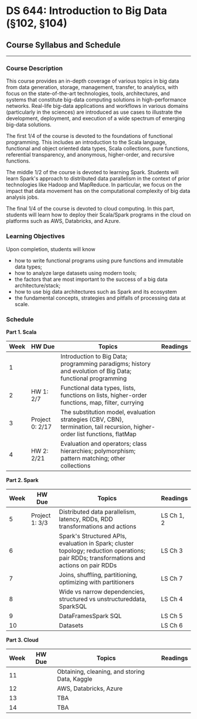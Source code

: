 # DS 644: Introduction to Big Data (§102, §104)

## Course Syllabus and Schedule

-----

### Course Description

This course provides an in-depth coverage of various topics in big data from data generation, storage, management, transfer, to analytics, with focus on the state-of-the-art technologies, tools, architectures, and systems that constitute big-data computing solutions in high-performance networks. Real-life big-data applications and workflows in various domains (particularly in the sciences) are introduced as use cases to illustrate the development, deployment, and execution of a wide spectrum of emerging big-data solutions.

The first 1/4 of the course is devoted to the foundations of functional programming.  This includes an introduction to the Scala language, functional and object oriented data types, Scala collections, pure functions, referential transparency, and anonymous, higher-order, and recursive functions.

The middle 1/2 of the course is devoted to learning Spark. Students will learn Spark's approach to distributed data parallelism in the context of prior technologies like Hadoop and MapReduce.  In particular, we focus on the impact that data movement has on the computational complexity of big data analysis jobs.

The final 1/4 of the course is devoted to cloud computing. In this part, students will learn how to deploy their Scala/Spark programs in the cloud on platforms such as AWS, Databricks, and Azure.

### Learning Objectives

Upon completion, students will know

*  how to write functional programs using pure functions and immutable data types;
*  how to analyze large datasets using modern tools;
*  the factors that are most important to the success of a big data architecture/stack;
*  how to use big data architectures such as Spark and its ecosystem
*  the fundamental concepts, strategies and pitfalls of processing data at scale.


### Schedule

**Part 1. Scala**

| Week  |  HW Due   |     Topics                                                                     |  Readings      |
|-------|-----------|------------------------------------------------------------------------------------|-----------------|
|    1  |           | Introduction to Big Data; programming paradigms; history and evolution of Big Data; functional programming |        |
|    2  |  HW 1: 2/7 |  Functional data types, lists, functions on lists, higher-order functions, map, filter, currying  |                |
|    3  | Project 0: 2/17  |  The substitution model, evaluation strategies (CBV, CBN), termination, tail recursion, higher-order list functions, flatMap |   |
|    4  |  HW 2: 2/21      |  Evaluation and operators; class hierarchies; polymorphism; pattern matching; other collections  |           |

**Part 2. Spark**

| Week  |  HW Due   |     Topics                                                                     |  Readings      |
|-------|-----------|------------------------------------------------------------------------------------|-----------------|
|    5  |  Project 1: 3/3        | Distributed data parallelism, latency, RDDs, RDD transformations and actions  |   LS Ch 1, 2         |
|    6  |           | Spark's Structured APIs, evaluation in Spark; cluster topology; reduction operations; pair RDDs; transformations and actions on pair RDDs | LS Ch 3 |
|    7  |           | Joins, shuffling, partitioning, optimizing with partitioners |  LS Ch 7
|    8  |           |  Wide vs narrow dependencies, structured vs unstructureddata, SparkSQL | LS Ch 4 |
|    9  |           |  DataFramesSpark SQL | LS Ch 5 |
|   10  |           | Datasets    | LS Ch 6 |


**Part 3. Cloud**

| Week  |  HW Due   |     Topics                                                                     |  Readings      |
|-------|-----------|------------------------------------------------------------------------------------|-----------------|
|    11  |           | Obtaining, cleaning, and storing Data, Kaggle  |  |
|    12  |           | AWS, Databricks, Azure  | |
|    13  |           | TBA                         |  |
|    14  |           | TBA                          | |






<!-- Learning Spark 2nd Ed. Ch 1   Introduction to Apache Spark: -->
<!-- A Unified Analytics Engine -->
<!-- https://spark.apache.org/docs/latest/cluster overview.html -->
<!-- Google File System: -->
<!-- https://static.googleusercontent.com/media/research.google.com/en/ -->
<!-- /archive/gfs sosp2003.pdf -->
<!-- Topics: -->
<!-- Lecture 2 -->
<!-- 09/08/21 -->
<!-- ● -->
<!-- ● -->
<!-- Distributed File Systems and File Formats -->
<!-- Distributed Databases: Hbase/Accumulo, Cassandra -->
<!-- Readings: -->
<!-- ● -->
<!-- ● -->
<!-- bigtable: A Distributed Storage System for Structured Data: -->
<!-- https://research.google/pubs/pub27898/ -->
<!-- https://hadoop.apache.org/docs/current/hadoop project dist/hadoop  -->
<!-- hdfs/HdfsDesign.html -->
<!-- Topics: -->
<!-- Lecture 3 -->
<!-- 09/15/21 -->
<!-- ● -->
<!-- ● -->
<!-- Map Reduce Design Patterns -->
<!-- Introduction to Cloud Computing -->
<!-- Readings: -->
<!-- ● -->
<!-- ● -->
<!-- MapReduce: Simplified Data Processing on Large Clusters: -->
<!-- https://static.googleusercontent.com/media/research.google.com/en//ar -->
<!-- chive/mapreduce osdi04.pdf -->
<!-- https://en.wikipedia.org/wiki/MapReduceTopics: -->
<!-- Lecture 4 -->
<!-- 09/22/21 -->
<!-- ● -->
<!-- ● -->
<!-- Introduction to Apache Spark -->
<!-- Spark Resilient Distributed Dataset (RDD) -->
<!-- Readings: -->
<!-- ● -->
<!-- ● -->
<!-- Learning Spark 2nd Ed. Ch 2   Downloading Apache Spark and -->
<!-- Getting Started -->
<!-- https://spark.apache.org/docs/latest/rdd programming guide.html -->
<!-- Topics: -->
<!-- Lecture 5 -->
<!-- 09/29/21 -->
<!-- ● -->
<!-- Spark Structured API Part 1 -->
<!-- Readings: -->
<!-- ● -->
<!-- ● -->
<!-- ● -->
<!-- Learning Spark 2nd Ed. Ch 3   Apache Spark's Structured APIs -->
<!-- Learning Spark 2nd Ed. Ch 4   Spark SQL and DataFrames: -->
<!-- Introduction to Built in Data Sources -->
<!-- https://spark.apache.org/docs/latest/sql programming guide.html -->
<!-- Topics -->
<!-- Lecture 6 -->
<!-- 10/06/21 -->
<!-- ● -->
<!-- Spark Structured API Part 2 -->
<!-- Readings: -->
<!-- ● -->
<!-- ● -->
<!-- ● -->
<!-- Learning Spark 2nd Ed. Ch 5   Spark SQL and DataFrames: -->
<!-- Interacting with External Data Sources -->
<!-- Learning Spark 2nd Ed. Ch 6   Spark SQL and Datasets -->
<!-- https://spark.apache.org/docs/latest/sql programming guide.html -->
<!-- * Virtual ClassTopics: -->
<!-- Lecture 7 -->
<!-- 10/13/21 -->
<!-- ● -->
<!-- Structured Streaming Part 1 -->
<!-- Readings: -->
<!-- ● -->
<!-- ● -->
<!-- Learning Spark 2nd Ed. Ch 8   Structured Streaming -->
<!-- https://spark.apache.org/docs/latest/structured streaming programm -->
<!-- ing guide.html -->
<!-- Topics: -->
<!-- Lecture 8 -->
<!-- 10/20/21 -->
<!-- ● -->
<!-- Structured Streaming Part 2 -->
<!-- Readings: -->
<!-- ● -->
<!-- ● -->
<!-- Learning Spark 2nd Ed. Ch 8   Structured Streaming -->
<!-- https://spark.apache.org/docs/latest/structured streaming programm -->
<!-- ing guide.html -->
<!-- Topics -->
<!-- Lecture 8 -->
<!-- 10/27/21 -->
<!-- ● -->
<!-- Advanced Analytics Part 1 -->
<!-- Readings: -->
<!-- ● -->
<!-- ● -->
<!-- ● -->
<!-- Learning Spark 2nd Ed. Ch 10   Machine Learning with MLlib -->
<!-- http://spark.apache.org/docs/latest/ml guide.html -->
<!-- https://www.mlflow.org/docs/latest/index.htmlTopics -->
<!-- 11/03/21 -->
<!-- ● -->
<!-- Advanced Analytics Part 2 -->
<!-- Readings: -->
<!-- ● -->
<!-- ● -->
<!-- ● -->
<!-- Learning Spark 2nd Ed. Ch 11   Managing, Deploying, and Scaling -->
<!-- Machine Learning Pipelines with Apache Spark -->
<!-- http://spark.apache.org/docs/latest/ml guide.html -->
<!-- https://www.mlflow.org/docs/latest/index.html -->
<!-- Topics: -->
<!-- Lecture 9 -->
<!-- 11/10/21 -->
<!-- ● -->
<!-- Graph Processing -->
<!-- Readings: -->
<!-- ● -->
<!-- ● -->
<!-- https://spark.apache.org/docs/latest/graphx programming guide.html -->
<!-- https://graphframes.github.io/graphframes/docs/_site/user guide.html -->
<!-- Topics: -->
<!-- Lecture 10 -->
<!-- 11/17/21 -->
<!-- ● -->
<!-- Delta Lake/Lake House -->
<!-- Readings: -->
<!-- ● -->
<!-- ● -->
<!-- Learning Spark 2nd Ed. Ch 09   Building Reliable Data Lakes -->
<!-- with Apache Spark -->
<!-- https://docs.delta.io/latest/index.htmlTopics: -->
<!-- Lecture 11 -->
<!-- ● -->
<!-- 11/24/21 -->
<!-- Monitoring, Debugging, Performance Tuning -->
<!-- Readings: -->
<!-- ● -->
<!-- ● -->
<!-- Learning Spark 2nd Ed. Ch 7   Optimizing and Tuning Spark -->
<!-- Applications -->
<!-- https://spark.apache.org/docs/latest/sql performance tuning.html -->
<!-- NOTE: Virtual Class -->
<!-- Project Presentation 1 -->
<!-- Lecture 12 -->
<!-- Final Project Submission Due -->
<!-- 12/01/21 -->
<!-- Project Presentation 2 -->
<!-- Lecture 13 -->
<!-- 12/08/21 -->
<!-- Research Paper Submission Due (11:59:00 PM) -->
<!-- 12/22/21 -->
<!-- Materials -->
<!-- Required Reading: -->
<!-- Chambers, Bill, and Matei Zaharia. Spark: The Definitive Guide: Big Data Processing Made Simple. -->
<!-- O’Reilly Media, 2018. -->
<!-- Damji, Jules S., et al. Learning Spark: Lightning Fast Data Analytics 2nd Edition O’Reilly Media, -->
<!-- NOTE: Free download at: https://databricks.com/p/ebook/learning spark from oreilly, use your -->
<!-- UMBC email address.Grading Criteria -->
<!-- Course WorkGrade Weight -->
<!-- Homework25% -->
<!-- Participation/Attendance10% -->
<!-- Quizzes20% -->
<!-- Project25% -->
<!-- Technical Research Paper20% -->
<!-- Students are expected to participate in class and online discussions. You will get more out of the -->
<!-- class by contributing to it. -->
<!-- Post due homeworks: -->
<!-- ● -->
<!-- ● -->
<!-- 15% reduction each day after the submission -->
<!-- No grade will be given after 3 days of late submission -->
<!-- Final grade will computed as follows: -->
<!-- RangeLetter Grade -->
<!-- 100%   90%A -->
<!-- 89%   80%B -->
<!-- 79%   70%C -->
<!-- 69%   60%D -->
<!-- < 60%FPolicies -->
<!-- UMBC provides a range of writing assistance, which can be found in the following: -->
<!-- The Writing Center http://lrc.umbc.edu/tutor/writing center/ -->
<!-- Research Guides & Tutorials http://lib.guides.umbc.edu/tutorial -->
<!-- Failure to follow guidelines for each assignment, including the required format, style, length, -->
<!-- submission, etc., may result in at least one letter grade reduction on the paper depending on the -->
<!-- type and/or number of transgressions. -->
<!-- Late/Incomplete assignments will not be accepted unless an extension has been agreed to in -->
<!-- advance. Emergency situations will be handled on a case by case basis with appropriate justification -->
<!-- and/or documentation. -->
<!-- Incomplete grades will not be entertained unless extenuating circumstances warrant and your -->
<!-- request is made before the last week of class. -->
<!-- Academic Integrity -->
<!-- By enrolling in this course, each student assumes the responsibilities of an active participant in -->
<!-- UMBC’s scholarly community in which everyone’s academic work and behavior are held to the -->
<!-- highest standards of honesty. Cheating, fabrication, plagiarism, and helping others to commit these -->
<!-- acts are all forms of academic dishonesty, and they are wrong. Academic misconduct could result in -->
<!-- disciplinary action that may include, but is not limited to, failure, suspension or dismissal. -->
<!-- Refer to the UMBC policy at: -->
<!-- http://catalog.umbc.edu/content.php?catoid=14&navoid=718#academic integrity -->

























<!-- Introduction to Big Data Analytics and Hadoop Ecosystem (Pig, Hive, Spark) -->

<!-- Introduction to Databrick & Spark (Chapter 1 2) -->


<!-- Spark Streaming (Chapter 8) -->

<!-- Spark Data Lakes (Chapter 9) -->

<!-- Machine Learning with MLib (Chapter 10) -->

<!-- Spark MLib: Graph Analytics -->
<!-- Spark MLib: Deep Learning -->

